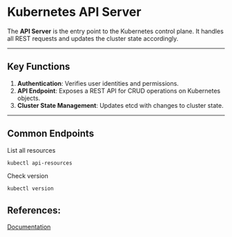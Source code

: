 # Kubernetes API Server

The **API Server** is the entry point to the Kubernetes control plane. It handles all REST requests and updates the cluster state accordingly.

---

## **Key Functions**
1. **Authentication**: Verifies user identities and permissions.
2. **API Endpoint**: Exposes a REST API for CRUD operations on Kubernetes objects.
3. **Cluster State Management**: Updates etcd with changes to cluster state.

---

## **Common Endpoints**

List all resources
  ```bash
  kubectl api-resources
  ```

Check version
  ```bash
  kubectl version
  ```

## References:

[Documentation](https://kubernetes.io/docs/reference/command-line-tools-reference/kube-apiserver/)